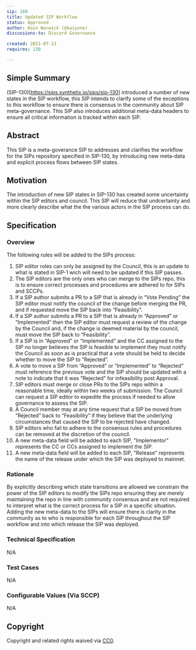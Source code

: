 ```yaml
---
sip: 160
title: Updated SIP Workflow
status: Approved
author: Kain Warwick (@kaiynne)
discussions-to: Discord Governance

created: 2021-07-13
requires: 130

---
```


## Simple Summary
(SIP-130)[https://sips.synthetix.io/sips/sip-130] introduced a number of new states in the SIP workflow, this SIP intends to clarify some of the exceptions to this workflow to ensure there is consensus in the community about SIP meta-governance. This SIP also introduces additional meta-data headers to ensure all critical information is tracked within each SIP.

## Abstract
<!--A short (~200 word) description of the proposed change, the abstract should clearly describe the proposed change. This is what *will* be done if the SIP is implemented, not *why* it should be done or *how* it will be done. If the SIP proposes deploying a new contract, write, "we propose to deploy a new contract that will do x".-->
This SIP is a meta-goverance SIP to addresses and clarifies the workflow for the SIPs repository specified in SIP-130, by introducing new meta-data and explicit process flows between SIP states.

## Motivation
<!--This is the problem statement. This is the *why* of the SIP. It should clearly explain *why* the current state of the protocol is inadequate.  It is critical that you explain *why* the change is needed, if the SIP proposes changing how something is calculated, you must address *why* the current calculation is innaccurate or wrong. This is not the place to describe how the SIP will address the issue!-->
The introduction of new SIP states in SIP-130 has created some uncertainty within the SIP editors and council. This SIP will reduce that undcertainty and more clearly describe what the the various actors in the SIP process can do.

## Specification
<!--The specification should describe the syntax and semantics of any new feature, there are five sections
1. Overview
2. Rationale
3. Technical Specification
4. Test Cases
5. Configurable Values
-->

### Overview
<!--This is a high level overview of *how* the SIP will solve the problem. The overview should clearly describe how the new feature will be implemented.-->
The following rules will be added to the SIPs process:

1. SIP editor roles can only be assigned by the Council, this is an update to what is stated in SIP-1 wich will need to be updated if this SIP passes.
2. The SIP editors are the only ones who can merge to the SIPs repo, this is to ensure correct processes and procedures are adhered to for SIPs and SCCPs.
3. If a SIP author submits a PR to a SIP that is already in “Vote Pending” the SIP editor must notify the council of the change before merging the PR, and if requested move the SIP back into “Feasibility”.
4. If a SIP author submits a PR to a SIP that is already in “Approved” or “Implemented” then the SIP editor must request a review of the change by the Council and, if the change is deemed material by the council, must move the SIP back to “Feasibility”.
5. If a SIP is in “Approved” or “Implemented” and the CC assigned to the SIP no longer believes the SIP is feasible to implement they must notify the Council as soon as is practical that a vote should be held to decide whether to move the SIP to “Rejected”.
6. A vote to move a SIP from “Approved” or “Implemented” to “Rejected” must reference the previous vote and the SIP should be updated with a note to indicate that it was “Rejected” for infeasibility post Approval.
7. SIP editors must merge or close PRs to the SIPs repo within a reasonable time, ideally within two weeks of submission. The Council can request a SIP editor to expedite the process if needed to allow governance to assess the SIP.
8. A Council member may at any time request that a SIP be moved from “Rejected” back to “Feasibility” if they believe that the underlying circumstances that caused the SIP to be rejected have changed.
9. SIP editors who fail to adhere to the consensus rules and procedures can be removed at the discretion of the council.
10. A new meta-data field will be added to each SIP, "Implementor" represents the CC or CCs assigned to implement the SIP.
11. A new meta-data field will be added to each SIP, "Release" represents the name of the release under which the SIP was deployed to mainnet.

### Rationale
<!--This is where you explain the reasoning behind how you propose to solve the problem. Why did you propose to implement the change in this way, what were the considerations and trade-offs. The rationale fleshes out what motivated the design and why particular design decisions were made. It should describe alternate designs that were considered and related work. The rationale may also provide evidence of consensus within the community, and should discuss important objections or concerns raised during discussion.-->
By explicitly describing which state transitions are allowed we constrain the power of the SIP editors to modify the SIPs repo ensuring they are merely maintaining the repo in line with community consensus and are not required to interpret what is the correct process for a SIP in a specific situation. Adding the new meta-data to the SIPs will ensure there is clarity in the community as to who is responsible for each SIP throughout the SIP workflow and into which release the SIP was deployed.

### Technical Specification
<!--The technical specification should outline the public API of the changes proposed. That is, changes to any of the interfaces Synthetix currently exposes or the creations of new ones.-->
N/A

### Test Cases
<!--Test cases for an implementation are mandatory for SIPs but can be included with the implementation..-->
N/A

### Configurable Values (Via SCCP)
<!--Please list all values configurable via SCCP under this implementation.-->
N/A

## Copyright
Copyright and related rights waived via [CC0](https://creativecommons.org/publicdomain/zero/1.0/).
